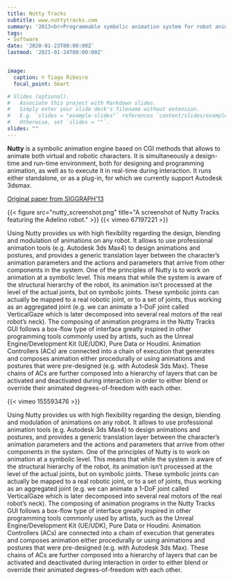 ```yaml
---
title: Nutty Tracks
subtitle: www.nuttytracks.com
summary: '2013<br>Programmable symbolic animation system for robot animation.'
tags:
- Software
date: '2020-01-23T00:00:00Z'
lastmod: '2021-01-24T00:00:00Z'


image:
  caption: © Tiago Ribeiro
  focal_point: Smart

# Slides (optional).
#   Associate this project with Markdown slides.
#   Simply enter your slide deck's filename without extension.
#   E.g. `slides = "example-slides"` references `content/slides/example-slides.md`.
#   Otherwise, set `slides = ""`.
slides: ""
---
```

**Nutty** is a symbolic animation engine based on CGI methods that allows to animate both virtual and robotic characters. It is simultaneously a design-time and run-time environment, both for designing and programming animation, as well as to execute it in real-time during interaction. It runs either standalone, or as a plug-in, for which we currently support Autodesk 3dsmax. 

[Original paper from SIGGRAPH'13](https://dl.acm.org/citation.cfm?id=2503394)

{{< figure src="nutty_screenshot.png" title="A screenshot of Nutty Tracks featuring the Adelino robot." >}}
{{< vimeo 67197221 >}}




Using Nutty provides us with high flexibility regarding the design, blending and modulation of animations on any robot.
It allows to use professional animation tools (e.g. Autodesk 3ds Max4) to design animations and postures, and provides a generic translation layer between the character’s animation parameters and the actions and parameters that arrive from other components in the system.
One of the principles of Nutty is to work on animation at a symbolic level. This means that while the system is aware of the structural hierarchy of the robot, its animation isn’t processed at the level of the actual joints, but on symbolic joints. These symbolic joints can actually be mapped to a real robotic joint, or to a set of joints, thus working as an aggregated joint (e.g. we can animate a 1-DoF joint called VerticalGaze which is later decomposed into several real motors of the real robot’s neck).
The composing of animation programs in the Nutty Tracks GUI follows a box-flow type of interface greatly inspired in other programming tools commonly used by artists, such as the Unreal Engine/Development Kit (UE/UDK), Pure Data or Houdini.
Animation Controllers (ACs) are connected into a chain of execution that generates and composes animation either procedurally or using animations and postures that were pre-designed (e.g. with Autodesk 3ds Max). These chains of ACs are further composed into a hierarchy of layers that can be activated and deactivated during interaction in order to either blend or override their animated degrees-of-freedom with each other.

{{< vimeo 155593476 >}}

Using Nutty provides us with high flexibility regarding the design, blending and modulation of animations on any robot.
It allows to use professional animation tools (e.g. Autodesk 3ds Max4) to design animations and postures, and provides a generic translation layer between the character’s animation parameters and the actions and parameters that arrive from other components in the system.
One of the principles of Nutty is to work on animation at a symbolic level. This means that while the system is aware of the structural hierarchy of the robot, its animation isn’t processed at the level of the actual joints, but on symbolic joints. These symbolic joints can actually be mapped to a real robotic joint, or to a set of joints, thus working as an aggregated joint (e.g. we can animate a 1-DoF joint called VerticalGaze which is later decomposed into several real motors of the real robot’s neck).
The composing of animation programs in the Nutty Tracks GUI follows a box-flow type of interface greatly inspired in other programming tools commonly used by artists, such as the Unreal Engine/Development Kit (UE/UDK), Pure Data or Houdini.
Animation Controllers (ACs) are connected into a chain of execution that generates and composes animation either procedurally or using animations and postures that were pre-designed (e.g. with Autodesk 3ds Max). These chains of ACs are further composed into a hierarchy of layers that can be activated and deactivated during interaction in order to either blend or override their animated degrees-of-freedom with each other.